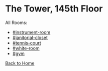 # The Tower, 145th Floor

All Rooms:
* [#instrument-room](https://astreatss.github.io/PD-Season-1-Archive/145thFloor/Danganronpa_%20Prospective%20Despair%20-%20The%20Tower%2C%20145th%20Floor%20(KG)%20-%20instrument-room%20%5B800751886683602954%5D.html)
* [#janitorial-closet](https://astreatss.github.io/PD-Season-1-Archive/145thFloor/Danganronpa_%20Prospective%20Despair%20-%20The%20Tower%2C%20145th%20Floor%20(KG)%20-%20janitorial-closet%20%5B800756027997421578%5D.html)
* [#tennis-court](https://astreatss.github.io/PD-Season-1-Archive/145thFloor/Danganronpa_%20Prospective%20Despair%20-%20The%20Tower%2C%20145th%20Floor%20(KG)%20-%20tennis-court%20%5B800751790710456390%5D.html)
* [#white-room](https://astreatss.github.io/PD-Season-1-Archive/145thFloor/Danganronpa_%20Prospective%20Despair%20-%20The%20Tower%2C%20145th%20Floor%20(KG)%20-%20white-room%20%5B800755611683127357%5D.html)
* [#gym](https://astreatss.github.io/PD-Season-1-Archive/145thFloor/Danganronpa_%20Prospective%20Despair%20-%20The%20Tower%2C%20145th%20Floor%20(KG)%20-%20gym%20%5B800755153388306512%5D.html)

[Back to Home](https://astreatss.github.io/PD-Season-1-Archive/)
